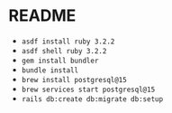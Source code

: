 # README

- `asdf install ruby 3.2.2`
- `asdf shell ruby 3.2.2`
- `gem install bundler` 
- `bundle install`
- `brew install postgresql@15`
- `brew services start postgresql@15`
- `rails db:create db:migrate db:setup`

